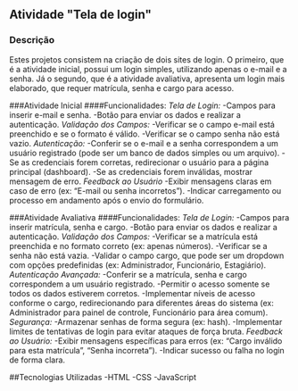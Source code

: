 ## Atividade "Tela de login"

### Descrição
Estes projetos consistem na criação de dois sites de login. O primeiro, que é a atividade inicial, possui um login simples, utilizando apenas o e-mail e a senha. Já o segundo, que é a atividade avaliativa, apresenta um login mais elaborado, que requer matrícula, senha e cargo para acesso.

###Atividade Inicial
####Funcionalidades:
*Tela de Login:*
-Campos para inserir e-mail e senha.
-Botão para enviar os dados e realizar a autenticação.
*Validação dos Campos:*
-Verificar se o campo e-mail está preenchido e se o formato é válido.
-Verificar se o campo senha não está vazio.
*Autenticação:*
-Conferir se o e-mail e a senha correspondem a um usuário registrado (pode ser um banco de dados simples ou um arquivo).
-Se as credenciais forem corretas, redirecionar o usuário para a página principal (dashboard).
-Se as credenciais forem inválidas, mostrar mensagem de erro.
*Feedback ao Usuário*
-Exibir mensagens claras em caso de erro (ex: “E-mail ou senha incorretos”).
-Indicar carregamento ou processo em andamento após o envio do formulário.

###Atividade Avaliativa
####Funcionalidades:
*Tela de Login:*
-Campos para inserir matrícula, senha e cargo.
-Botão para enviar os dados e realizar a autenticação.
*Validação dos Campos:*
-Verificar se a matrícula está preenchida e no formato correto (ex: apenas números).
-Verificar se a senha não está vazia.
-Validar o campo cargo, que pode ser um dropdown com opções predefinidas (ex: Administrador, Funcionário, Estagiário).
*Autenticação Avançada:*
-Conferir se a matrícula, senha e cargo correspondem a um usuário registrado.
-Permitir o acesso somente se todos os dados estiverem corretos.
-Implementar níveis de acesso conforme o cargo, redirecionando para diferentes áreas do sistema (ex: Administrador para painel de controle, Funcionário para área comum).
*Segurança:*
-Armazenar senhas de forma segura (ex: hash).
-Implementar limites de tentativas de login para evitar ataques de força bruta.
*Feedback ao Usuário:*
-Exibir mensagens específicas para erros (ex: “Cargo inválido para esta matrícula”, “Senha incorreta”).
-Indicar sucesso ou falha no login de forma clara.

##Tecnologias Utilizadas
-HTML
-CSS
-JavaScript 
